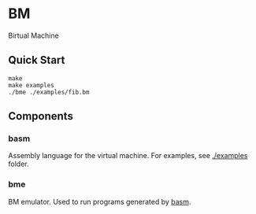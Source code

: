 # BM

Birtual Machine

## Quick Start

```
make
make examples
./bme ./examples/fib.bm
```

## Components

### basm

Assembly language for the virtual machine. For examples, see
[./examples](./examples) folder.

### bme

BM emulator. Used to run programs generated by [basm](#basm).
